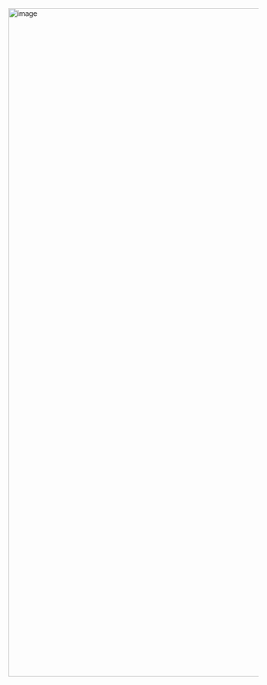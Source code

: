 <img width="1597" height="1346" alt="image" src="https://github.com/user-attachments/assets/db6ce4eb-16ea-4bd4-8b1b-9b0a8665f800" />

